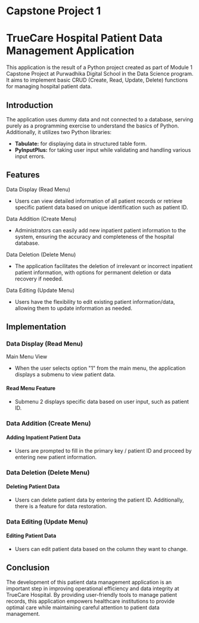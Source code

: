 # Capstone Project 1
# TrueCare Hospital Patient Data Management Application

This application is the result of a Python project created as part of Module 1 Capstone Project at Purwadhika Digital School in the Data Science program. It aims to implement basic CRUD (Create, Read, Update, Delete) functions for managing hospital patient data. 

## Introduction

The application uses dummy data and not connected to a database, serving purely as a programming exercise to understand the basics of Python. Additionally, it utilizes two Python libraries:
- **Tabulate:** for displaying data in structured table form.
- **PyInputPlus:** for taking user input while validating and handling various input errors.

## Features

Data Display (Read Menu)
- Users can view detailed information of all patient records or retrieve specific patient data based on unique identification such as patient ID.

Data Addition (Create Menu)
- Administrators can easily add new inpatient patient information to the system, ensuring the accuracy and completeness of the hospital database.

Data Deletion (Delete Menu)
- The application facilitates the deletion of irrelevant or incorrect inpatient patient information, with options for permanent deletion or data recovery if needed.

Data Editing (Update Menu)
- Users have the flexibility to edit existing patient information/data, allowing them to update information as needed.

## Implementation

### Data Display (Read Menu)

Main Menu View
- When the user selects option "1" from the main menu, the application displays a submenu to view patient data.
  

#### Read Menu Feature
- Submenu 2 displays specific data based on user input, such as patient ID.

### Data Addition (Create Menu)

#### Adding Inpatient Patient Data
- Users are prompted to fill in the primary key / patient ID and proceed by entering new patient information.

### Data Deletion (Delete Menu)

#### Deleting Patient Data
- Users can delete patient data by entering the patient ID. Additionally, there is a feature for data restoration.

### Data Editing (Update Menu)

#### Editing Patient Data
- Users can edit patient data based on the column they want to change.

## Conclusion

The development of this patient data management application is an important step in improving operational efficiency and data integrity at TrueCare Hospital. By providing user-friendly tools to manage patient records, this application empowers healthcare institutions to provide optimal care while maintaining careful attention to patient data management.
